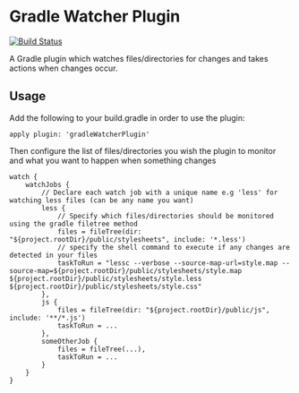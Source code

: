 # Gradle Watcher Plugin

[![Build Status](https://travis-ci.org/pauldailly/gradle-watcher-plugin.svg?branch=master)](https://travis-ci.org/pauldailly/gradle-watcher-plugin)

A Gradle plugin which watches files/directories for changes and takes actions when changes occur.

## Usage

Add the following to your build.gradle in order to use the plugin:

    apply plugin: 'gradleWatcherPlugin'

Then configure the list of files/directories you wish the plugin to monitor and what you want to happen when something changes

    watch {
        watchJobs {
            // Declare each watch job with a unique name e.g 'less' for watching less files (can be any name you want)
            less {
                // Specify which files/directories should be monitored using the gradle filetree method
                files = fileTree(dir: "${project.rootDir}/public/stylesheets", include: '*.less')
                // specify the shell command to execute if any changes are detected in your files
                taskToRun = "lessc --verbose --source-map-url=style.map --source-map=${project.rootDir}/public/stylesheets/style.map ${project.rootDir}/public/stylesheets/style.less ${project.rootDir}/public/stylesheets/style.css"
            },
            js {
                files = fileTree(dir: "${project.rootDir}/public/js", include: '**/*.js')
                taskToRun = ...
            },
            someOtherJob {
                files = fileTree(...),
                taskToRun = ...
            }
        }
    }